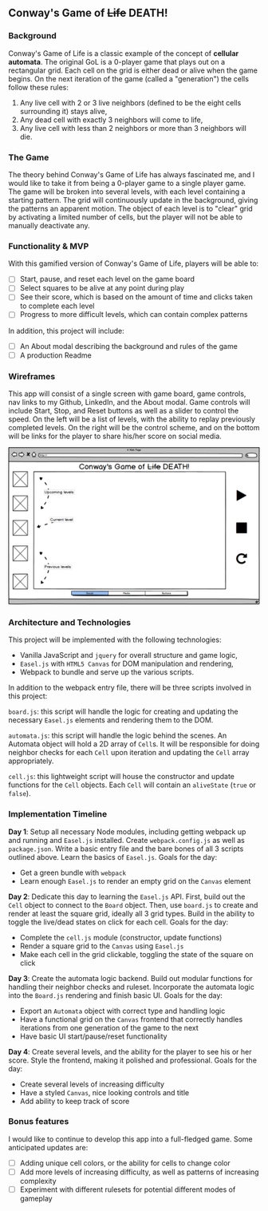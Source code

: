 ## Conway's Game of ~~Life~~ DEATH!

### Background

Conway's Game of Life is a classic example of the concept of **cellular automata**.  The original GoL is a 0-player game that plays out on a rectangular grid.  Each cell on the grid is either dead or alive when the game begins.  On the next iteration of the game (called a "generation") the cells follow these rules:

1) Any live cell with 2 or 3 live neighbors (defined to be the eight cells surrounding it) stays alive,
2) Any dead cell with exactly 3 neighbors will come to life,
3) Any live cell with less than 2 neighbors or more than 3 neighbors will die.

### The Game

The theory behind Conway's Game of Life has always fascinated me, and I would like to take it from being a 0-player game to a single player game. The game will be broken into several levels, with each level containing a starting pattern. The grid will continuously update in the background, giving the patterns an apparent motion. The object of each level is to "clear" grid by activating a limited number of cells, but the player will not be able to manually deactivate any.

### Functionality & MVP  

With this gamified version of Conway's Game of Life, players will be able to:

- [ ] Start, pause, and reset each level on the game board
- [ ] Select squares to be alive at any point during play
- [ ] See their score, which is based on the amount of time and clicks taken to complete each level
- [ ] Progress to more difficult levels, which can contain complex patterns

In addition, this project will include:

- [ ] An About modal describing the background and rules of the game
- [ ] A production Readme

### Wireframes

This app will consist of a single screen with game board, game controls, nav links to my Github, LinkedIn, and the About modal. Game controls will include Start, Stop, and Reset buttons as well as a slider to control the speed. On the left will be a list of levels, with the ability to replay previously completed levels. On the right will be the control scheme, and on the bottom will be links for the player to share his/her score on social media.

![wireframes](images/cgod_mockup.png)

### Architecture and Technologies

This project will be implemented with the following technologies:

- Vanilla JavaScript and `jquery` for overall structure and game logic,
- `Easel.js` with `HTML5 Canvas` for DOM manipulation and rendering,
- Webpack to bundle and serve up the various scripts.

In addition to the webpack entry file, there will be three scripts involved in this project:

`board.js`: this script will handle the logic for creating and updating the necessary `Easel.js` elements and rendering them to the DOM.

`automata.js`: this script will handle the logic behind the scenes.  An Automata object will hold a 2D array of `Cell`s.  It will be responsible for doing neighbor checks for each `Cell` upon iteration and updating the `Cell` array appropriately.

`cell.js`: this lightweight script will house the constructor and update functions for the `Cell` objects.  Each `Cell` will contain an `aliveState` (`true` or `false`).

### Implementation Timeline

**Day 1**: Setup all necessary Node modules, including getting webpack up and running and `Easel.js` installed.  Create `webpack.config.js` as well as `package.json`.  Write a basic entry file and the bare bones of all 3 scripts outlined above.  Learn the basics of `Easel.js`.  Goals for the day:

- Get a green bundle with `webpack`
- Learn enough `Easel.js` to render an empty grid on the `Canvas` element

**Day 2**: Dedicate this day to learning the `Easel.js` API.  First, build out the `Cell` object to connect to the `Board` object.  Then, use `board.js` to create and render at least the square grid, ideally all 3 grid types.  Build in the ability to toggle the live/dead states on click for each cell.  Goals for the day:

- Complete the `cell.js` module (constructor, update functions)
- Render a square grid to the `Canvas` using `Easel.js`
- Make each cell in the grid clickable, toggling the state of the square on click

**Day 3**: Create the automata logic backend.  Build out modular functions for handling their neighbor checks and ruleset. Incorporate the automata logic into the `Board.js` rendering and finish basic UI.  Goals for the day:

- Export an `Automata` object with correct type and handling logic
- Have a functional grid on the `Canvas` frontend that correctly handles iterations from one generation of the game to the next
- Have basic UI start/pause/reset functionality

**Day 4**: Create several levels, and the ability for the player to see his or her score. Style the frontend, making it polished and professional.  Goals for the day:

- Create several levels of increasing difficulty
- Have a styled `Canvas`, nice looking controls and title
- Add ability to keep track of score


### Bonus features

I would like to continue to develop this app into a full-fledged game. Some anticipated updates are:

- [ ] Adding unique cell colors, or the ability for cells to change color
- [ ] Add more levels of increasing difficulty, as well as patterns of increasing complexity
- [ ] Experiment with different rulesets for potential different modes of gameplay
